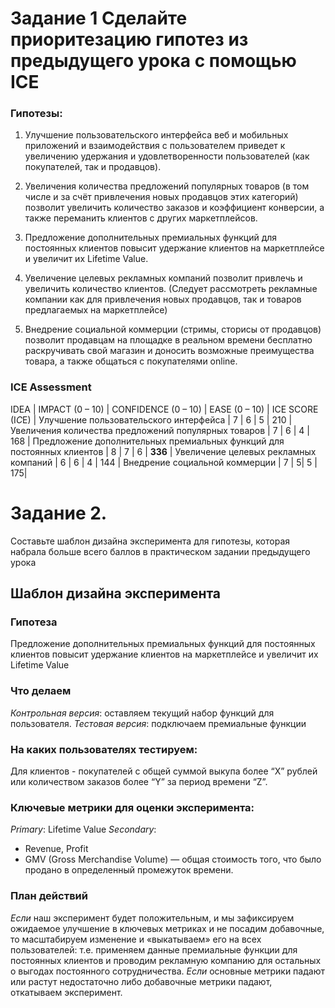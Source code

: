 # Задание 1 Сделайте приоритезацию гипотез из предыдущего урока с помощью ICE

### Гипотезы:

1)	Улучшение пользовательского интерфейса веб и мобильных приложений и взаимодействия с пользователем приведет к увеличению удержания и удовлетворенности пользователей (как покупателей, так и продавцов).

2)	Увеличения количества предложений популярных товаров (в том числе и за счёт привлечения новых продавцов этих категорий) позволит увеличить количество заказов и коэффициент конверсии, а также переманить клиентов с других маркетплейсов.

3)	Предложение дополнительных премиальных функций для постоянных клиентов повысит удержание клиентов на маркетплейсе и увеличит их Lifetime Value.

4)	Увеличение целевых рекламных компаний позволит привлечь и увеличить количество клиентов. (Следует рассмотреть рекламные компании как для привлечения новых продавцов, так и товаров предлагаемых на маркетплейсе)

5)	Внедрение социальной коммерции (стримы, сторисы от продавцов) позволит продавцам на площадке в реальном времени бесплатно раскручивать свой магазин и доносить возможные преимущества товара, а также общаться с покупателями online.

### ICE Assessment

IDEA |	IMPACT (0 – 10) | CONFIDENCE (0 – 10) |	EASE (0 – 10) |	ICE SCORE (I*C*E) |
Улучшение пользовательского интерфейса | 7 | 6 | 5 | 210 |
Увеличения количества предложений популярных товаров | 7 | 6 | 4 | 168 |
Предложение дополнительных премиальных функций для постоянных клиентов | 8 | 7 | 6 | **336** |
Увеличение целевых рекламных компаний | 6 |	6 |	4 |	144 |
Внедрение социальной коммерции | 7 | 5|	5 |	175|


# Задание 2.
Составьте шаблон дизайна эксперимента для гипотезы, которая набрала больше всего баллов в практическом задании предыдущего урока

## Шаблон дизайна эксперимента

### Гипотеза 
Предложение дополнительных премиальных функций для постоянных клиентов повысит удержание клиентов на маркетплейсе и увеличит их Lifetime Value
### Что делаем 
_Контрольная версия_: оставляем текущий набор функций для пользователя. 
_Тестовая версия_: подключаем премиальные функции 
### На каких пользователях тестируем: 
Для клиентов - покупателей с общей суммой выкупа более “X” рублей или количеством заказов более “Y” за период времени “Z”.
### Ключевые метрики для оценки эксперимента: 
_Primary_: Lifetime Value 
_Secondary_: 
-	Revenue, Profit
-	 GMV (Gross Merchandise Volume) — общая стоимость того, что было продано в определенный промежуток времени.
### План действий
_Если_ наш эксперимент будет положительным, и мы зафиксируем ожидаемое улучшение в ключевых метриках и не посадим добавочные, то масштабируем изменение и «выкатываем» его на всех пользователей: т.е. применяем данные премиальные функции для постоянных клиентов и проводим рекламную компанию для остальных о выгодах постоянного сотрудничества.
_Если_ основные метрики падают или растут недостаточно либо добавочные метрики падают, откатываем эксперимент.

